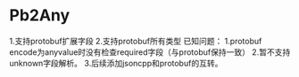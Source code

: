 Pb2Any
======
1.支持protobuf扩展字段
2.支持protobuf所有类型
已知问题：
1.protobuf encode为anyvalue时没有检查required字段（与protobuf保持一致）
2.暂不支持unknown字段解析。
3.后续添加jsoncpp和protobuf的互转。
